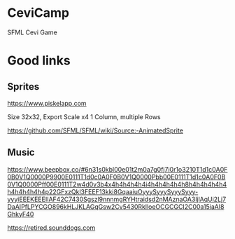 # CeviCamp
SFML Cevi Game

# Good links
## Sprites
https://www.piskelapp.com

Size 32x32, Export Scale x4 1 Column, multiple Rows

https://github.com/SFML/SFML/wiki/Source:-AnimatedSprite

## Music

https://www.beepbox.co/#6n31s0kbl00e01t2m0a7g0fj7i0r1o3210T1d1c0A0F0B0V1Q0000P9900E0111T1d0c0A0F0B0V1Q0000Pbb00E0111T1d1c0A0F0B0V1Q0000Pff00E0111T2w4d0v3b4x4h4h4h4h4i4h4h4h4h4h8h4h4h4h4h4h4h4h4h4h4p22GFxzQkl3FEEF13kki8GqaaiuOyyySyyySyyySyyy-yyyiEEEKEEEIIAF42C7430Sgszl9nnnmgRYHtraidsd2nMAznaOA3ljlAqUi2Lj7DaAIPfLPYCGO896kHLJKLAGqGsw2Cv5430RklloeOCGCGCI2C00a15iaAl8GhkyF40


https://retired.sounddogs.com